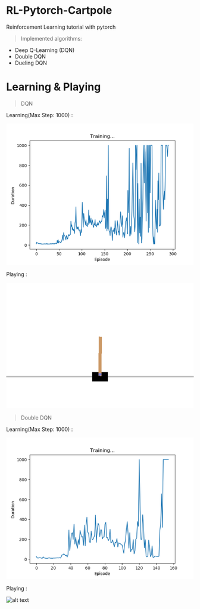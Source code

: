 # RL-Pytorch-Cartpole
Reinforcement Learning tutorial with pytorch

> Implemented algorithms:

* Deep Q-Learning (DQN)
* Double DQN
* Dueling DQN

# Learning & Playing

> DQN

Learning(Max Step: 1000) :

![alt text](/img/1_dqn_score.png "Learning(Max Steps: 1000)")

Playing :

![alt text](/img/1_dqn_play.gif "Playing")

> Double DQN

Learning(Max Step: 1000) :

![alt text](/img/2_double_dqn_score.png "Learning(Max Steps: 1000)")

Playing :

![alt text](/img/2_double_dqn_play.gif "Playing")
